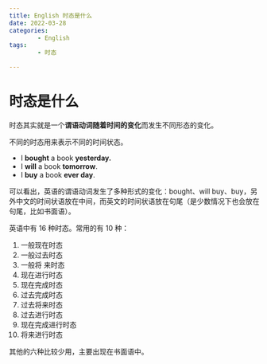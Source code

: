 ```yaml
---
title: English 时态是什么
date: 2022-03-28
categories:
        - English
tags:
        - 时态

---
```


# 时态是什么

时态其实就是一个**谓语动词随着时间的变化**而发生不同形态的变化。

不同的时态用来表示不同的时间状态。

- I **bought** a book **yesterday.**
- I **will** a book **tomorrow**.
- I **buy** a book **ever day**.

可以看出，英语的谓语动词发生了多种形式的变化：bought、will buy、buy，另外中文的时间状语放在中间，而英文的时间状语放在句尾（是少数情况下也会放在句尾，比如书面语）。

英语中有 16 种时态。常用的有 10 种：

1. 一般现在时态
2. 一般过去时态
3. 一般将 来时态
4. 现在进行时态
5. 现在完成时态
6. 过去完成时态
7. 过去将来时态
8. 过去进行时态
9. 现在完成进行时态
10. 将来进行时态

其他的六种比较少用，主要出现在书面语中。
